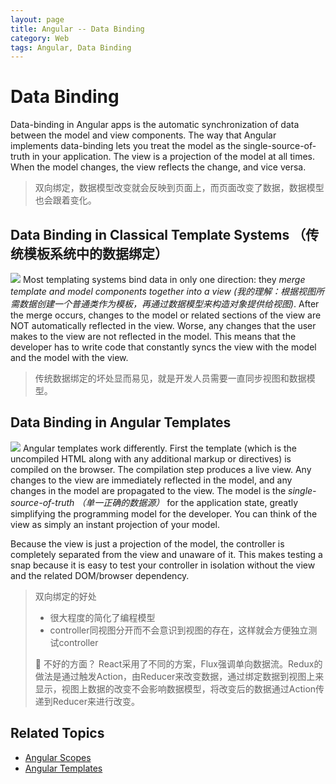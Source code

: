 ```yaml
---
layout: page
title: Angular -- Data Binding
category: Web
tags: Angular, Data Binding
---
```


# Data Binding

Data-binding in Angular apps is the automatic synchronization of data between the model and view components. The way that Angular implements data-binding lets you treat the model as the single-source-of-truth in your application. The view is a projection of the model at all times. When the model changes, the view reflects the change, and vice versa.

> 双向绑定，数据模型改变就会反映到页面上，而页面改变了数据，数据模型也会跟着变化。


## Data Binding in Classical Template Systems （传统模板系统中的数据绑定）

![](https://docs.angularjs.org/img/One_Way_Data_Binding.png)
Most templating systems bind data in only one direction: they _merge template and model components together into a view (我的理解：根据视图所需数据创建一个普通类作为模板，再通过数据模型来构造对象提供给视图)_. After the merge occurs, changes to the model or related sections of the view are NOT automatically reflected in the view. Worse, any changes that the user makes to the view are not reflected in the model. This means that the developer has to write code that constantly syncs the view with the model and the model with the view.

> 传统数据绑定的坏处显而易见，就是开发人员需要一直同步视图和数据模型。


## Data Binding in Angular Templates

![](https://docs.angularjs.org/img/Two_Way_Data_Binding.png)
Angular templates work differently. First the template (which is the uncompiled HTML along with any additional markup or directives) is compiled on the browser. The compilation step produces a live view. Any changes to the view are immediately reflected in the model, and any changes in the model are propagated to the view. The model is the _single-source-of-truth （单一正确的数据源）_ for the application state, greatly simplifying the programming model for the developer. You can think of the view as simply an instant projection of your model.

Because the view is just a projection of the model, the controller is completely separated from the view and unaware of it. This makes testing a snap because it is easy to test your controller in isolation without the view and the related DOM/browser dependency.

> 双向绑定的好处
> 
> - 很大程度的简化了编程模型
> - controller同视图分开而不会意识到视图的存在，这样就会方便独立测试controller
> 
> 🤔 不好的方面？
> React采用了不同的方案，Flux强调单向数据流。Redux的做法是通过触发Action，由Reducer来改变数据，通过绑定数据到视图上来显示，视图上数据的改变不会影响数据模型，将改变后的数据通过Action传递到Reducer来进行改变。


## Related Topics

-   [Angular Scopes](https://docs.angularjs.org/guide/scope)
-   [Angular Templates](https://docs.angularjs.org/guide/templates)

